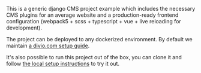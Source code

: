 This is a generic django CMS project example which includes the necessary CMS plugins for an average website and a production-ready frontend configuration (webpack5 + scss + typescript + vue + live reloading for development).

The project can be deployed to any dockerized environment. By default we maintain [a divio.com setup guide](/docs/divio-deployment-setup.md).

It's also possible to run this project out of the box, you can clone it and follow [the local setup instructions](/docs/local-setup-instructions.md) to try it out.
